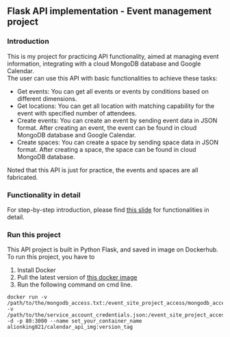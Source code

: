 ## Flask API implementation - Event management project

### Introduction
This is my project for practicing API functionality, aimed at managing event information, integrating with a cloud MongoDB database and Google Calendar.   
The user can use this API with basic functionalities to achieve these tasks:  
* Get events: You can get all events or events by conditions based on different dimensions. 
* Get locations: You can get all location with matching capability for the event with specified number of attendees. 
* Create events: You can create an event by sending event data in JSON format. After creating an event, the event can be found in cloud MongoDB database and Google Calendar. 
* Create spaces: You can create a space by sending space data in JSON format. After creating a space, the space can be found in cloud MongoDB database. 

Noted that this API is just for practice, the events and spaces are all fabricated. 

### Functionality in detail
For step-by-step introduction, please find [this slide](https://docs.google.com/presentation/d/16mao4MVB9rA3hJzdqOauKIpuAZC90q84/edit?usp=drive_link&ouid=115877165825501589225&rtpof=true&sd=true) for functionalities in detail. 

### Run this project 
This API project is built in Python Flask, and saved in image on Dockerhub.   
To run this project, you have to   
1. Install Docker
2. Pull the latest version of [this docker image](https://hub.docker.com/r/alionking821/calendar_api_img/)
3. Run the following command on cmd line. 

```
docker run -v /path/to/the/mongodb_access.txt:/event_site_project_access/mongodb_access.txt -v /path/to/the/service_account_credentials.json:/event_site_project_access/service_account_credentials.json -d -p 80:3000 --name set_your_container_name alionking821/calendar_api_img:version_tag
```

